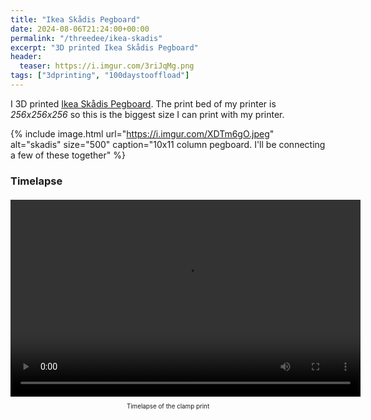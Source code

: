 ```yaml
---
title: "Ikea Skådis Pegboard"
date: 2024-08-06T21:24:00+00:00
permalink: "/threedee/ikea-skadis"
excerpt: "3D printed Ikea Skådis Pegboard"
header:
  teaser: https://i.imgur.com/3riJqMg.png
tags: ["3dprinting", "100daystooffload"]
---
```


I 3D printed [Ikea Skådis Pegboard][skadis]. The print bed of my printer is
*256x256x256* so this is the biggest size I can print with my printer.

{% include image.html url="https://i.imgur.com/XDTm6gO.jpeg" alt="skadis" size="500" caption="10x11 column pegboard. I'll be connecting a few of these together" %}

[skadis]: https://www.ikea.com/in/en/p/skadis-pegboard-white-30320806/

### Timelapse

<div style="text-align: center; margin: 20px 0;">
  <video width="560" height="315" controls>
    <source src="https://i.imgur.com/DKtfJ73.mp4" type="video/mp4">
    Your browser does not support the video tag.
  </video>
  <p style="text-align:center;padding:5px;font-size:0.7em;margin-top:5px">Timelapse of the clamp print</p>
</div>

